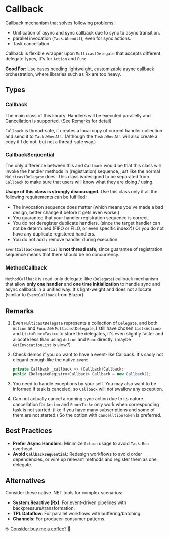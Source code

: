 # Callback

Callback mechanism that solves following problems:

+ Unification of async and sync callback due to sync to async transition.
+ parallel invocation (`Task.WhenAll`), even for sync actions.
+ Task cancellation

Callback is flexible wrapper upon `MulticastDelegate` that accepts different delegate types, it's for `Action` and `Func`

**Good For**: Use cases needing lightweight, customizable async callback orchestration, where libraries such as Rx are too heavy.

## Types

### Callback

The main class of this library. Handlers will be executed parallelly and Cancellation is supported. (See [Remarks](#Remarks) for detail)

`Callback` is thread-safe, it creates a local copy of current handler collection and send it to `Task.WhenAll`. (Although the `Task.WhenAll` will also create a copy if I do not, but not a thread-safe way.)

### CallbackSequential

The only difference between this and `Callback` would be that this class will invoke the handler methods in (registration) sequence, just like the normal `MulticastDelegate` does. This class is designed to be separated from `Callback` to make sure that users will know what they are doing / using.

**Usage of this class is strongly discouraged.** Use this class only if all the following requirements can be fulfilled:

+ The invocation sequence does matter (which means you've made a bad design, better change it before it gets even worse.)
+ You guarantee that your handler registration sequence is correct.
+ You do not deregister duplicate handlers. (since the target handler can not be determined (FIFO or FILO, or even specific index?)) Or you do not have any duplicate registered handlers.
+ You do not add / remove handler during execution.

`EventCallbackSequential` is **not thread safe**, since guarantee of registration sequence means that there should be no concurrency. 

### MethodCallback

`MethodCallback` is read-only delegate-like (`Delegate`) callback mechanism that allow **only one handler** and **one time initialization** to handle sync and async callback in a unified way. It's light-weight and does not allocate. (similar to `EventCallback` from Blazor)

## Remarks

1. Even `MulticastDelegate` represents a collection of `Delegate`, and both `Action` and `Func` are `MulticastDelegate`, I still have chosen `List<Action>` and `List<Func<Task>>` to store the delegates, it's even slightly faster and allocate less than using `Action` and `Func` directly. (maybe `GetInvocationList` is slow?)

2. Check demos if you do want to have a event-like Callback. It's sadly not elegant enough like the native `event`.

   ```c#
   private Callback _callback => (Callback)Callback;
   public IDelegateRegistry<Callback> Callback = new Callback();
   ```

3. You need to handle exceptions by your self. You may also want to be informed if task is canceled, so `Callback` will not swallow any exception.

4. Can not actually cancel a running sync action due to its nature. cancellation for `Action` and `Func<Task>` only work when corresponding task is not started. (like if you have many subscriptions and some of them are not started.) So the option with `CancelltionToken` is preferred.

## Best Practices

- **Prefer Async Handlers**: Minimize `Action` usage to avoid `Task.Run` overhead.
- **Avoid `CallbackSequential`**: Redesign workflows to avoid order dependencies, or wire up relevant methods and register them as one delegate.

## Alternatives

Consider these native .NET tools for complex scenarios:

- **System.Reactive (Rx)**: For event-driven pipelines with backpressure/transformation.
- **TPL Dataflow**: For parallel workflows with buffering/batching.
- **Channels**: For producer-consumer patterns.



☕ [Consider buy me a coffee?](https://www.buymeacoffee.com/idealei) 🥰
